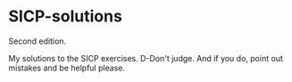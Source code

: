 # SICP-solutions
Second edition. 

My solutions to the SICP exercises. D-Don't judge. And if you do, point out mistakes and be helpful please.

